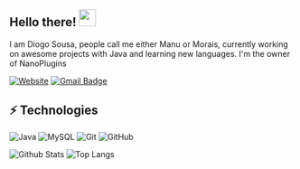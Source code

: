 ## Hello there! <img src="https://raw.githubusercontent.com/aemmadi/aemmadi/master/wave.gif" width="30px">

I am Diogo Sousa, people call me either Manu or Morais, currently working on awesome projects with Java and learning new languages.
I'm the owner of NanoPlugins

[![Website](https://img.shields.io/website?label=nanoplugins.com.br&style=for-the-badge&url=https%3A%2F%2Fnanoplugins.com.br)](https://nanoplugins.com.br)
[![Gmail Badge](https://img.shields.io/badge/-nanoplugins2020@gmail.com-c14438?style=flat-square&logo=Gmail&logoColor=white&link=mailto:nanoplugins2020@gmail.com)](mailto:nanoplugins2020@gmail.com)

## ⚡ Technologies

![Java](https://img.shields.io/badge/-java-E34A86?style=flat-square&logo=java)
![MySQL](https://img.shields.io/badge/-MySQL-black?style=flat-square&logo=mysql)
![Git](https://img.shields.io/badge/-Git-black?style=flat-square&logo=git)
![GitHub](https://img.shields.io/badge/-GitHub-181717?style=flat-square&logo=github)

![Github Stats](https://github-readme-stats.vercel.app/api?username=m0rais&count_private=true&show_icons=true&include_all_commits=true&theme=dracula)
![Top Langs](https://github-readme-stats.vercel.app/api/top-langs/?username=m0rais&hide=TeX&layout=compact)

